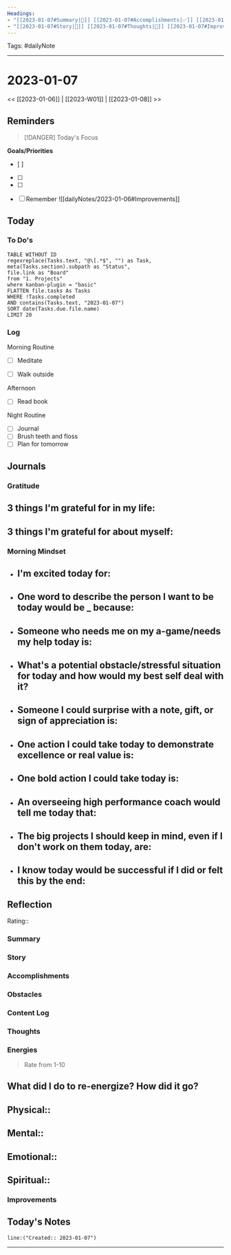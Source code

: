 ```yaml
---
Headings:
- "[[2023-01-07#Summary|📝]] [[2023-01-07#Accomplishments|✅]] [[2023-01-07#Gratitude|🙏]] [[2023-01-07#Content Log|📚]]"
- "[[2023-01-07#Story|🌟]] [[2023-01-07#Thoughts|💭]] [[2023-01-07#Improvements|💪]] [[2023-01-07#Obstacles|🚧]]"
---
```

Tags: #dailyNote
___
# 2023-01-07
<< [[2023-01-06]] | [[2023-W01]] | [[2023-01-08]] >> 
## Reminders
> [!DANGER] Today's Focus
> 

**Goals/Priorities**
- [ ] 
- [ ] 
- [ ] 

- [ ] Remember ![[dailyNotes/2023-01-06#Improvements]]

## Today
### To Do's
```dataview
TABLE WITHOUT ID 
regexreplace(Tasks.text, "@\[.*$", "") as Task,
meta(Tasks.section).subpath as "Status",
file.link as "Board"
from "1. Projects"
where kanban-plugin = "basic"
FLATTEN file.tasks As Tasks
WHERE !Tasks.completed
AND contains(Tasks.text, "2023-01-07")
SORT date(Tasks.due.file.name)
LIMIT 20
```
### Log
Morning Routine
- [ ] Meditate
- [ ] Walk outside


Afternoon
- [ ] Read book


Night Routine
- [ ] Journal
- [ ] Brush teeth and floss
- [ ] Plan for tomorrow
## Journals
### Gratitude
**3 things I'm grateful for in my life:**
- 

**3 things I'm grateful for about myself:**
- 
### Morning Mindset
- **I'm excited today for:**
	- 
- **One word to describe the person I want to be today would be _ because:**
	- 
- **Someone who needs me on my a-game/needs my help today is:**
	- 
- **What's a potential obstacle/stressful situation for today and how would my best self deal with it?**
	- 
- **Someone I could surprise with a note, gift, or sign of appreciation is:**
	- 
- **One action I could take today to demonstrate excellence or real value is:**
	- 
- **One bold action I could take today is:**
	- 
- **An overseeing high performance coach would tell me today that:**
	- 
- **The big projects I should keep in mind, even if I don't work on them today, are:**
	- 
- **I know today would be successful if I did or felt this by the end:** 
	- 
## Reflection
Rating:: 
### Summary
### Story

### Accomplishments

### Obstacles

### Content Log

### Thoughts

### Energies
> Rate from 1-10

**What did I do to re-energize? How did it go?**
- 

Physical:: 
- 

Mental:: 
- 

Emotional:: 
- 

Spiritual:: 
- 
### Improvements

## Today's Notes

```query
line:("Created:: 2023-01-07")
```
___